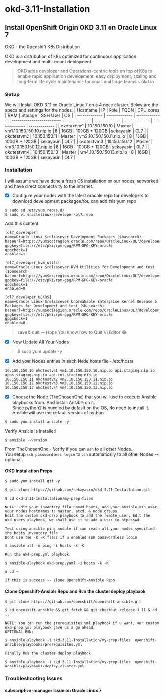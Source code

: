 # okd-3.11-Installation
## Install OpenShift Origin OKD 3.11 on Oracle Linux 7
OKD - the Openshift K8s Distribution

OKD is a distribution of K8s optimized for continuous application development and multi-tenant deployment.
> OKD adds developer and Operations-centric tools on top of K8s to enable rapid application development, 
> easy deployment, scaling and long-term life cycle maintenance for small and large teams ~ okd.io

### Setup
We will Install OKD 3.11 on Oracle Linux 7 on a 4 node cluster.
Below are the specs and settings for the nodes.
| Hostname      | IP            | Role           | FQDN                     | CPU cores     | RAM           | Storage       | SSH User      | OS            | 
| ------------- | ------------- | -------------- |------------------------- | ------------- | ------------- | ------------- | ------------- | ------------- | 
| okdtestvm1    | 10.150.150.10 | Master         | vm1.10.150.150.10.nip.io | 8             | 16GB          | 100GB + 120GB | sekayasin     | OL7           |
| okdtestvm2    | 10.150.150.11 | Master         | vm2.10.150.150.11.nip.io | 8             | 16GB          | 100GB + 120GB | sekayasin     | OL7           |
| okdtestvm3    | 10.150.150.12 | Master         | vm3.10.150.150.12.nip.io | 8             | 16GB          | 100GB + 120GB | sekayasin     | OL7           |
| okdtestvm4    | 10.150.150.13 | Master         | vm4.10.150.150.13.nip.io | 8             | 16GB          | 100GB + 120GB | sekayasin     | OL7           |

### Installation
I will assume we have done a fresh OS installation on our nodes, networked and have direct connectivity to the internet. 
- [x] Configure your nodes with the latest oracale repo for developers to download development packages.You can add this yum repo
```
$ sudo cd /etc/yum.repos.d/
$ sudo vi oraclelinux-developer-ol7.repo
```
Add this content
```
[ol7_developer]
name=Oracle Linux $releasever Development Packages ($basearch)
baseurl=https://yum$ociregion.oracle.com/repo/OracleLinux/OL7/developer/$basearch/
gpgkey=file:///etc/pki/rpm-gpg/RPM-GPG-KEY-oracle
gpgcheck=1
enabled=1

[ol7_developer_kvm_utils]
name=Oracle Linux $releasever KVM Utilities for Development and test ($basearch)
baseurl=https://yum$ociregion.oracle.com/repo/OracleLinux/OL7/developer/kvm/utils/$basearch/
gpgkey=file:///etc/pki/rpm-gpg/RPM-GPG-KEY-oracle
gpgcheck=1
enabled=0

[ol7_developer_UEKR5]
name=Oracle Linux $releasever Unbreakable Enterprise Kernel Release 5  Packages for Development and test ($basearch)
baseurl=http://yum$ociregion.oracle.com/repo/OracleLinux/OL7/developer_UEKR5/$basearch/
gpgkey=file:///etc/pki/rpm-gpg/RPM-GPG-KEY-oracle
gpgcheck=1
enabled=0
```
> save & quit -- Hope You know how to Quit Vi Editor :joy:
- [x] Now Update All Your Nodes
> $ sudo yum update -y
- [x] Add your Nodes entries in each Node hosts file - /etc/hosts
```
10.150.150.10 okdtestvm1 vm1.10.150.150.10.nip.io api.staging.nip.io apps.staging.nip.io api-int.staging.nip.io
10.150.150.11 okdtestvm2 vm2.10.150.150.11.nip.io
10.150.150.12 okdtestvm3 vm3.10.150.150.12.nip.io
10.150.150.13 okdtestvm4 vm4.10.150.150.13.nip.io
```
- [x] Choose the Node (TheChosenOne) that you will use to execute Ansible playbooks from. And Install Ansible on it.<br>
Since python2 is bundled by default on the OS, No need to install it. Ansible will use the default version of python
```
$ sudo yum install ansible -y
```
Verify Ansible is installed
```
$ ansible --version
```
From TheChosenOne - Verify if you can `ssh` to all other Nodes.<br>
You setup `ssh passwordless login` to `ssh` automatically to all other Nodes -- optional.

#### OKD Installation Preps
```
$ sudo yum install git -y 

$ git clone https://github.com/sekayasin/okd-3.11-Installation.git

$ cd okd-3.11-Installation/my-prep-files 

NOTE: Edit your inventory file named hosts, add your ansible_ssh_user, your nodes hostnames to master, etcd, & node groups. 
Edit the custom okd-prep playbook to add the remote_user, Edit the okd-users playbook, we shall use it to add a user to htpasswd.

Test using ansible ping module if can reach all your nodes specified the hosts inventory file
Dont use the -k -K flags if u enabled ssh passwordless login

$ ansible all -m ping -i hosts -k -K

Run the okd-prep.yml playbook

$ ansible-playbook okd-prep.yaml -i hosts -k -K

$ cd ~

if this is success -- clone Openshift-Ansible Repo
```

#### Clone Openshift-Ansible Repo and Run the cluster deploy playbook
```
$ git clone https://github.com/openshift/openshift-ansible.git

$ cd openshift-ansible && git fetch && git checkout release-3.11 & cd ..

NOTE: You can run the prerequisites.yml playbook if u want, our custom okd-prep.yml playbook gave us a go ahead.
OPTIONAL RUN:

$ ansible-playbook -i okd-3.11-Installation/my-prep-files  openshift-ansible/playbooks/prerequisites.yml

Finally Run the cluster deploy playbook

$ ansible-playbook -i okd-3.11-Installation/my-prep-files  openshift-ansible/playbooks/deploy_cluster.yml
```

### Troubleshooting Issues
#### subscription-manager Issue on Oracle Linux 7







